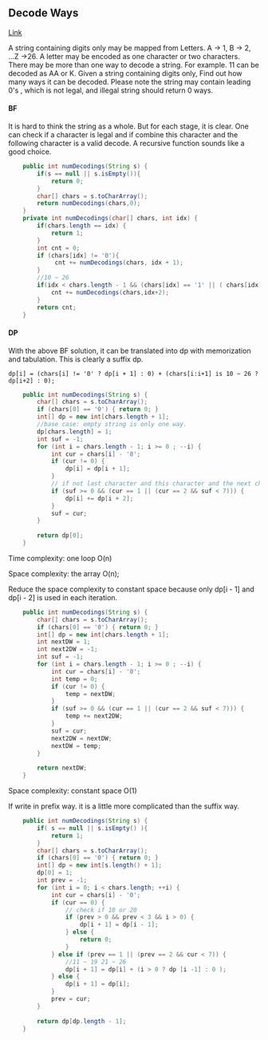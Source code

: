 ## Decode Ways

[Link](https://leetcode.com/problems/decode-ways/)

A string containing digits only may be mapped from Letters. A -> 1, B -> 2, ...Z ->26.  A letter may be encoded as one character or two characters. There may be more than one way to decode a string. For example. 11 can be decoded as AA or K. Given a string containing digits only, Find out how many ways it can be decoded. Please note the string may contain leading 0's , which is not legal, and illegal string should return 0 ways.

#### BF

It is hard to think the string as a whole. But for each stage, it is clear. One can check if a character is legal and if combine this character and the following character is a valid decode. A recursive function sounds like a good choice. 

```java
    public int numDecodings(String s) {
        if(s == null || s.isEmpty()){
            return 0;
        }
        char[] chars = s.toCharArray();
        return numDecodings(chars,0);
    }
    private int numDecodings(char[] chars, int idx) {
        if(chars.length == idx) {
            return 1;
        }
        int cnt = 0;
        if (chars[idx] != '0'){
             cnt += numDecodings(chars, idx + 1);
        }
        //10 ~ 26
        if(idx < chars.length - 1 && (chars[idx] == '1' || ( chars[idx] == '2' && chars[idx+1] < '7'))){
            cnt += numDecodings(chars,idx+2);
        }
        return cnt;
    } 
```



#### DP

With the above BF solution, it can be translated into dp with memorization and tabulation. This is clearly a suffix dp.

```
dp[i] = (chars[i] != '0' ? dp[i + 1] : 0) + (chars[i:i+1] is 10 ~ 26 ? dp[i+2] : 0);
```

```java
    public int numDecodings(String s) {
        char[] chars = s.toCharArray();
        if (chars[0] == '0') { return 0; }        
        int[] dp = new int[chars.length + 1];
        //base case: empty string is only one way.
        dp[chars.length] = 1;
        int suf = -1;
        for (int i = chars.length - 1; i >= 0 ; --i) {
            int cur = chars[i] - '0';
            if (cur != 0) {
                dp[i] = dp[i + 1];
            }
            // if not last character and this character and the next character is from 10 ~ 26.
            if (suf >= 0 && (cur == 1 || (cur == 2 && suf < 7))) {
                dp[i] += dp[i + 2];
            }
            suf = cur;
        }
        
        return dp[0];
    }
```

Time complexity:  one loop O(n)

Space complexity: the array O(n);

Reduce the space complexity to constant space because only dp[i - 1] and dp[i - 2] is used in each iteration.

```java
    public int numDecodings(String s) {
        char[] chars = s.toCharArray();
        if (chars[0] == '0') { return 0; }        
        int[] dp = new int[chars.length + 1];
        int nextDW = 1;
        int next2DW = -1;
        int suf = -1;
        for (int i = chars.length - 1; i >= 0 ; --i) {
            int cur = chars[i] - '0';
            int temp = 0;
            if (cur != 0) {
                temp = nextDW;
            }
            if (suf >= 0 && (cur == 1 || (cur == 2 && suf < 7))) {
                temp += next2DW;
            }
            suf = cur;
            next2DW = nextDW;
            nextDW = temp;
        }
        
        return nextDW;
    }
```

Space complexity:  constant space O(1)

If write in prefix way. it is a little more complicated than the suffix way.

```java
    public int numDecodings(String s) {
        if( s == null || s.isEmpty() ){
            return 1;
        }
        char[] chars = s.toCharArray();
        if (chars[0] == '0') { return 0; }        
        int[] dp = new int[s.length() + 1];
        dp[0] = 1;
        int prev = -1;
        for (int i = 0; i < chars.length; ++i) {
            int cur = chars[i] - '0';
            if (cur == 0) {
                // check if 10 or 20
                if (prev > 0 && prev < 3 && i > 0) {
                    dp[i + 1] = dp[i - 1];
                } else {
                    return 0;
                }
            } else if (prev == 1 || (prev == 2 && cur < 7)) {
                //11 ~ 19 21 ~ 26
                dp[i + 1] = dp[i] + (i > 0 ? dp [i -1] : 0 );
            } else {
                dp[i + 1] = dp[i];
            }
            prev = cur;
        }
        
        return dp[dp.length - 1];
    }
```

